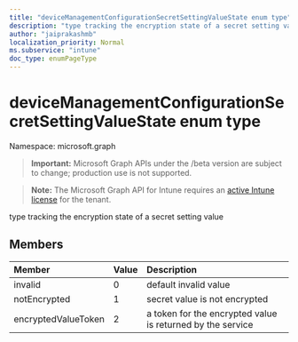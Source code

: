 ```yaml
---
title: "deviceManagementConfigurationSecretSettingValueState enum type"
description: "type tracking the encryption state of a secret setting value"
author: "jaiprakashmb"
localization_priority: Normal
ms.subservice: "intune"
doc_type: enumPageType
---
```


# deviceManagementConfigurationSecretSettingValueState enum type

Namespace: microsoft.graph
> **Important:** Microsoft Graph APIs under the /beta version are subject to change; production use is not supported.

> **Note:** The Microsoft Graph API for Intune requires an [active Intune license](https://go.microsoft.com/fwlink/?linkid=839381) for the tenant.


type tracking the encryption state of a secret setting value

## Members
|Member|Value|Description|
|:---|:---|:---|
|invalid|0|default invalid value|
|notEncrypted|1|secret value is not encrypted|
|encryptedValueToken|2|a token for the encrypted value is returned by the service|
